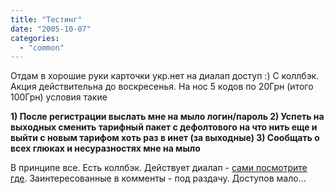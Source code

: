 ```yaml
---
title: "Тестинг"
date: "2005-10-07"
categories: 
  - "common"
---
```


Отдам в хорошие руки карточки укр.нет на диалап доступ :) С коллбэк. Акция действительна до воскресенья. На нос 5 кодов по 20Грн (итого 100Грн) условия такие

**1) После регистрации выслать мне на мыло логин/пароль 2) Успеть на выходных сменить тарифный пакет с дефолтового на что нить еще и выйти с новым тарифом хоть раз в инет (за выходные) 3) Сообщать о всех глюках и несуразностях мне на мыло**

В принципе все. Есть коллбэк. Действует диалап - [сами посмотрите где](http://paycard.ukr.net:8080/pls/abs/htm.show?page_name=UN_START). Заинтересованные в комменты - под раздачу. Доступов мало...
